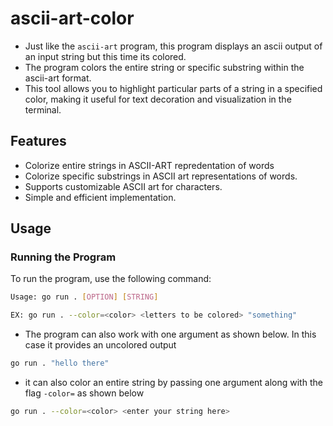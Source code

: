 # ascii-art-color

- Just like the `ascii-art` program, this program displays an ascii output of an input string but this time its colored. 
- The program colors the entire string or specific substring within the ascii-art format. 
- This tool allows you to highlight particular parts of a string in a specified color, making it useful for text decoration and visualization in the terminal.

## Features

- Colorize entire strings in ASCII-ART repredentation of words
- Colorize specific substrings in ASCII art representations of words.
- Supports customizable ASCII art for characters.
- Simple and efficient implementation.

## Usage

### Running the Program

To run the program, use the following command:

```sh
Usage: go run . [OPTION] [STRING]

EX: go run . --color=<color> <letters to be colored> "something"

```

- The program can also work with one argument as shown below. In this case it provides an uncolored output

```sh
go run . "hello there"

```

- it can also color an entire string by passing one argument along with the flag `-color=` as shown below

```sh
go run . --color=<color> <enter your string here>
```
